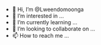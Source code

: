 - 👋 Hi, I’m @Lweendomoonga
- 👀 I’m interested in ...
- 🌱 I’m currently learning ...
- 💞️ I’m looking to collaborate on ...
- 📫 How to reach me ...

<!---
Lweendomoonga/Lweendomoonga is a ✨ special ✨ repository because its `README.md` (this file) appears on your GitHub profile.
You can click the Preview link to take a look at your changes.
--->
